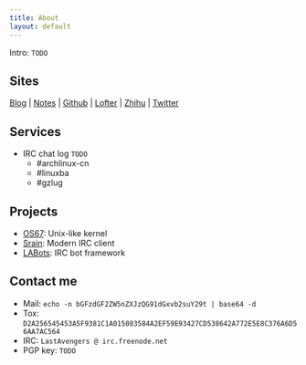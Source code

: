 ```yaml
---
title: About
layout: default
---
```


Intro: `TODO`

Sites
-----

[Blog](http://lastavenger.github.io/tech/)
| [Notes](https://github.com/lastavenger/notes)
| [Github](https://github.com/lastavenger)
| [Lofter](http://lastavengers.lofter.com/)
| [Zhihu](https://www.zhihu.com/people/lastavengers)
| [Twitter](https://twitter.com/lastavengers)


Services
--------

- IRC chat log `TODO`
    + #archlinux-cn 
    + #linuxba
    + #gzlug


Projects
--------

- [OS67](https://github.com/lastavenger/OS67): Unix-like kernel
- [Srain](https://github.com/lastavenger/srain): Modern IRC client
- [LABots](https://github.com/lastavenger/labots): IRC bot framework


Contact me
----------

- Mail: `echo -n bGFzdGF2ZW5nZXJzQG91dGxvb2suY29t | base64 -d`
- Tox: `D2A256545453A5F9381C1A015083584A2EF59E93427CD538642A772E5E8C376A6D56AA7AC564`
- IRC: `LastAvengers @ irc.freenode.net`
- PGP key: `TODO`
